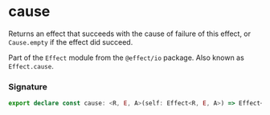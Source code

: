 # cause

Returns an effect that succeeds with the cause of failure of this effect,
or `Cause.empty` if the effect did succeed.

Part of the `Effect` module from the `@effect/io` package. Also known as `Effect.cause`.

### Signature

```typescript
export declare const cause: <R, E, A>(self: Effect<R, E, A>) => Effect<R, never, Cause.Cause<E>>
```
